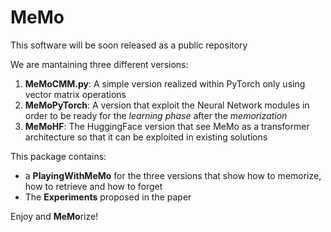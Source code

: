 # MeMo

This software will be soon released as a public repository

We are mantaining three different versions:
1) **MeMoCMM.py**: A simple version realized within PyTorch only using vector matrix operations 
2) **MeMoPyTorch**: A version that exploit the Neural Network modules in order to be ready for the *learning phase* after the *memorization*
3) **MeMoHF**: The HuggingFace version that see MeMo as a transformer architecture so that it can be exploited in existing solutions

This package contains:
- a **PlayingWithMeMo** for the three versions that show how to memorize, how to retrieve and how to forget
- The **Experiments** proposed in the paper

Enjoy and **MeMo**rize!




